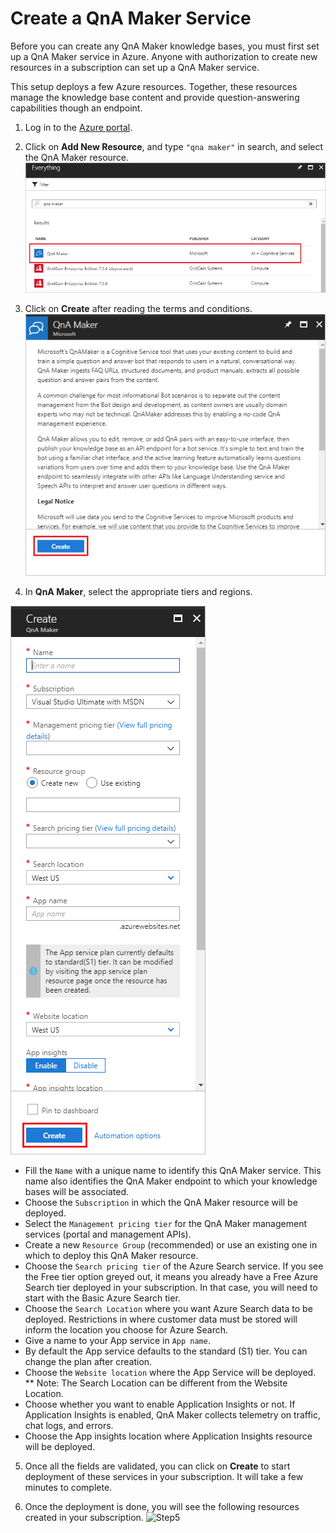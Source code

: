 # Create a QnA Maker Service

Before you can create any QnA Maker knowledge bases, you must first set up a QnA Maker service in Azure. Anyone with authorization to create new resources in a subscription can set up a QnA Maker service.

This setup deploys a few Azure resources. Together, these resources manage the knowledge base content and provide question-answering capabilities though an endpoint.

1. Log in to the [Azure portal](portal.azure.com).

2. Click on **Add New Resource**, and type ```"qna maker"``` in search, and select the QnA Maker resource.
![Step2](https://github.com/jCho23/BotWorkshop/blob/master/Resouces/Images/create-new-resource.png)

3. Click on **Create** after reading the terms and conditions.
![Step3](https://github.com/jCho23/BotWorkshop/blob/master/Resouces/Images/create-new-resource-button.png)

4. In **QnA Maker**, select the appropriate tiers and regions.

![Step4](https://github.com/jCho23/BotWorkshop/blob/master/Resouces/Images/enter-qnamaker-info.png)

* Fill the ```Name``` with a unique name to identify this QnA Maker service. This name also identifies the QnA Maker endpoint to which your knowledge bases will be associated.
* Choose the ```Subscription``` in which the QnA Maker resource will be deployed.
* Select the ```Management pricing tier``` for the QnA Maker management services (portal and management APIs). 
* Create a new ```Resource Group``` (recommended) or use an existing one in which to deploy this QnA Maker resource.
* Choose the ```Search pricing tier``` of the Azure Search service. If you see the Free tier option greyed out, it means you already have a Free Azure Search tier deployed in your subscription. In that case, you will need to start with the Basic Azure Search tier. 
* Choose the ```Search Location``` where you want Azure Search data to be deployed. Restrictions in where customer data must be stored will inform the location you choose for Azure Search.
* Give a name to your App service in ```App name```.
* By default the App service defaults to the standard (S1) tier. You can change the plan after creation. 
* Choose the ```Website location``` where the App Service will be deployed.
** Note: The Search Location can be different from the Website Location.
* Choose whether you want to enable Application Insights or not. If Application Insights is enabled, QnA Maker collects telemetry on traffic, chat logs, and errors.
* Choose the App insights location where Application Insights resource will be deployed.

5. Once all the fields are validated, you can click on **Create** to start deployment of these services in your subscription. It will take a few minutes to complete.

6. Once the deployment is done, you will see the following resources created in your subscription.
![Step5]()


